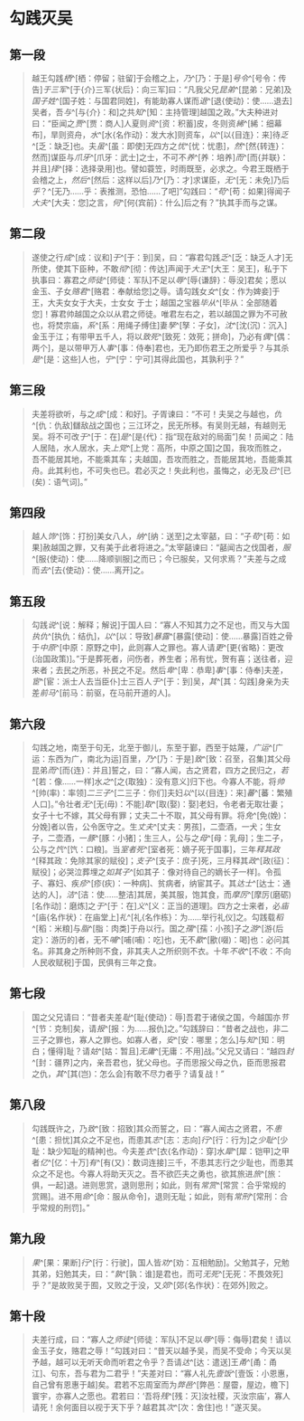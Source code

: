 # 勾践灭吴

## 第一段

> 越王勾践*栖*^[栖：停留；驻留]于会稽之上，*乃*^[乃：于是]*号令*^[号令：传告]*于三军*^[于{介}三军{状后}：向三军]曰：“凡我父兄*昆弟*^[昆弟：兄弟]及*国子姓*^[国子姓：与国君同姓]，有能助寡人谋而*退*^[退{使动}：使……退去]吴者，吾*与*^[与{介}：和]之共*知*^[知：主持管理]越国之政。”大夫种进对曰：“臣闻之*贾*^[贾：商人]人夏则*资*^[资：积蓄]皮，冬则资*絺*^[絺：细幕布]，旱则资舟，*水*^[水{名作动}：发大水]则资车，*以*^[以{目连}：来]待*乏*^[乏：缺乏]也。夫*虽*^[虽：即使]无四方之*忧*^[忧：忧患]，*然*^[然{转连}：然而]谋臣与*爪牙*^[爪牙：武士]之士，不可不*养*^[养：培养]*而*^[而{并联}：并且]*择*^[择：选择录用]也。譬如蓑笠，时雨既至，必求之。今君王既栖于会稽之上，*然后*^[然后：这样以后]*乃*^[乃：才]求谋臣，*无*^[无：未免]乃后*乎*？^[无乃……乎：表推测，恐怕……了吧]”勾践曰：“*苟*^[苟：如果]得闻子*大夫*^[大夫：您]之言，*何*^[何{宾前}：什么]后之有？”执其手而与之谋。

## 第二段

> 遂使之行*成*^[成：议和]*于*^[于：到]吴，曰：“寡君勾践*乏*^[乏：缺乏人才]无所使，使其下臣种，不敢*彻*^[彻：传达]声闻于*大王*^[大王：吴王]，私于下执事曰：寡君之*师徒*^[师徒：军队]不足以*辱*^[辱{谦辞}：辱没]君矣；愿以金玉、子女*赂君*^[赂君：奉献给您]之辱。请勾践女*女*^[女：作为婢妾]于王，大夫女女于大夫，士女女 于士；越国之宝器*毕从*^[毕从：全部随着您]！寡君帅越国之众以从君之师徒。唯君左右之，若以越国之罪为不可赦也，将焚宗庙，*系*^[系：用绳子缚住]妻*孥*^[孥：子女]，*沈*^[沈(沉)：沉入]金玉于江；有带甲五千人，将以*致死*^[致死：效死；拼命]，乃必有*偶*^[偶：两个]，是以带甲万人*事*^[事：侍奉]君也，无乃即伤君王之所爱乎？与其杀*是*^[是：这些]人也，*宁*^[宁：宁可]其得此国也，其孰利乎？”

## 第三段

> 夫差将欲听，与之*成*^[成：和好]。子胥谏曰：“不可！夫吴之与越也，*仇*^[仇：仇敌]讎敌战之国也；三江环之，民无所移。有吴则无越，有越则无吴。将不可改*于*^[于：在]*是*^[是{代}：指“现在敌对的局面”]矣！员闻之：陆人居陆，水人居水，夫*上党*^[上党：高所，中原之国]之国，我攻而胜之，吾不能居其地，不能乘其车；夫越国，吾攻而胜之，吾能居其地，吾能乘其舟。此其利也，不可失也已。君必灭之！失此利也，虽悔之，必无及*已*^[已(矣)：语气词]。”

## 第四段

> 越人*饰*^[饰：打扮]美女八人，*纳*^[纳：送至]之太宰嚭，曰：“子*苟*^[苟：如果]赦越国之罪，又有美于此者将进之。”太宰嚭谏曰：“嚭闻古之伐国者，*服*^[服{使动}：使……降顺驯服]之而已；今已服矣，又何求焉？”夫差与之成而*去*^[去{使动}：使……离开]之。

## 第五段

> 勾践*说*^[说：解释；解说]于国人曰：“寡人不知其力之不足也，而又与大国*执仇*^[执仇：结仇]，*以*^[以：导致]*暴露*^[暴露[使动]：使……暴露]百姓之骨于*中原*^[中原：原野之中]，此则寡人之罪也。寡人请*更*^[更{省略}：更改(治国政策)]。”于是葬死者，问伤者，养生者；吊有忧，贺有喜；送往者，迎来者；去民之所恶，补民之不足。然后*卑*^[卑：恭卑]*事*^[事：侍奉]夫差，*宦*^[宦：派士人去当臣仆]士三百人*于*^[于：到]吴，*其*^[其：勾践]身亲为夫差*前马*^[前马：前驱，在马前开道的人]。

## 第六段

> 勾践之地，南至于句无，北至于御儿，东至于鄞，西至于姑蔑，*广运*^[广运：东西为广，南北为运]百里，*乃*^[乃：于是]*致*^[致：召至，召集]其父母昆弟*而*^[而{连}：并且]誓之，曰：“寡人闻，古之贤君，四方之民归之，*若*^[若：像……一样]水*之*^[之{取独}：没有意义]归下也。今寡人不能，将*帅*^[帅(率)：率领]*二三子*^[二三子：你们]夫妇*以*^[以{目连}：来]*蕃*^[蕃：繁殖人口]。”令壮者*无*^[无(毋)：不能]*取*^[取(娶)：娶]老妇，令老者无取壮妻；女子十七不嫁，其父母有罪；丈夫二十不取，其父母有罪。将*免*^[免(娩)：分娩]者以告，公令医守之。生*丈夫*^[丈夫：男孩]，二壶酒，一犬；生女子，二壶酒，一*豚*^[豚：小猪]；生三人，公与之*母*^[母：乳母]；生二子，公与之*饩*^[饩：口粮]。当*室者死*^[室者死：嫡子死于国事]，三年*释其政*^[释其政：免除其家的赋役]；*支子*^[支子：庶子]死，三月释其*政*^[政(征)：赋役]；必哭泣葬埋之*如其子*^[如其子：像对待自己的嫡长子一样]。令孤子、寡妇、疾*疹*^[疹(疢)：一种病]、贫病者，纳宦其子。其*达士*^[达士：通达的人]，*洁*^[洁：使……整洁]其居，美其服，饱其食，而*摩厉*^[摩厉(磨砺) [名作动]：磨炼]之*于*^[于：在]*义*^[义：正当的道理]。四方之士来者，必*庙*^[庙{名作状}：在庙堂上]*礼*^[礼{名作栋}：为……举行礼仪]之。勾践载*稻*^[稻：米粮]与*脂*^[脂：肉类]于舟以行。国之*孺*^[孺：小孩]子之*游*^[游{后定}：游历的]者，无不*哺*^[哺(哺)：吃]也，无不*歠*^[歠(啜)：喝]也：必问其名。非其身之所种则不食，非其夫人之所织则不衣。十年*不收*^[不收：不向人民收赋税]于国，民俱有三年之食。

## 第七段

> 国之父兄请曰：“昔者夫差*耻*^[耻{使动}：辱]吾君于诸侯之国，今越国亦*节*^[节：克制]矣，请*报*^[报：为……报仇]之。”勾践辞曰：“昔者之战也，非二三子之罪也，寡人之罪也。如寡人者，*安*^[安：哪里；怎么]与*知*^[知：明白；懂得]耻？请*姑*^[姑：暂且]*无庸*^[无庸：不用]战。”父兄又请曰：“越四*封*^[封：疆界]之内，亲吾君也，犹父母也。子而思报父母之仇，臣而思报君之仇，*其*^[其(岂)：怎么会]有敢不尽力者乎？请复战！”

## 第八段

> 勾践既许之，乃*致*^[致：招致]其众而誓之，曰：“寡人闻古之贤君，不*患*^[患：担忧]其众之不足也，而患其*志*^[志：志向]*行*^[行：行为]之*少耻*^[少耻：缺少知耻的精神]也。今夫差*衣*^[衣{名作动}：穿]水*犀*^[犀：铠甲]之甲者*亿*^[亿：十万]*有*^[有(又)：数词连接]三千，不患其志行之少耻也，而患其众之不足也。今寡人将助天灭之。吾不欲匹夫之勇也，欲其旅进*旅*^[旅：俱，一起]退。进则思赏，退则思刑；如此，则有*常赏*^[常赏：合乎常规的赏赐]。进不用*命*^[命：服从命令]，退则无耻；如此，则有*常刑*^[常刑：合乎常规的刑罚]。” 

## 第九段

> *果*^[果：果断]*行*^[行：行驶]，国人皆*劝*^[劝：互相勉励]。父勉其子，兄勉其弟，妇勉其夫，曰：“*孰*^[孰：谁]是君也，而可*无死*^[无死：不畏效死]乎？”是故败吴于囿，又败之于没，又*郊*^[郊{名作状}：在郊外]败之。

## 第十段

> 夫差行成，曰：“寡人之*师徒*^[师徒：军队]不足以*辱*^[辱：侮辱]君矣！请以金玉子女，赂君之辱！”勾践对曰：“昔天以越予吴，而吴不受命；今天以吴予越，越可以无听天命而听君之令乎？吾请*达*^[达：遣送]王*甬*^[甬：甬江]、句东，吾与君为二君乎！”夫差对曰：“寡人礼先*壹饭*^[壹饭：小恩惠，自己曾有恩惠于越]矣。君若不忘周室而为*弊邑*^[弊邑：屋霤，屋边，檐下]寰宇，亦寡人之愿也。君若曰：‘吾将*残*^[残：灭]汝社稷，灭汝宗庙’，寡人请死！余何面目以视于天下乎？越君其*次*^[次：舍住]也！”遂灭吴。

